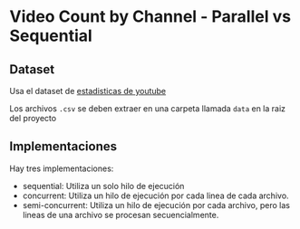 # Video Count by Channel - Parallel vs Sequential

## Dataset

Usa el dataset de [estadisticas de youtube](https://www.kaggle.com/datasets/datasnaek/youtube-new)

Los archivos `.csv` se deben extraer en una carpeta llamada `data` en la raiz del proyecto

## Implementaciones

Hay tres implementaciones:

- sequential: Utiliza un solo hilo de ejecución
- concurrent: Utiliza un hilo de ejecución por cada linea de cada archivo.
- semi-concurrent: Utiliza un hilo de ejecución por cada archivo, pero las lineas de una archivo se procesan secuencialmente.
